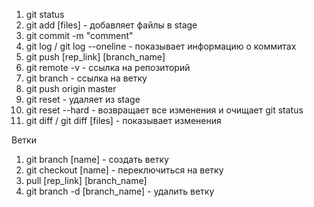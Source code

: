 1. git status
2. git add [files] - добавляет файлы в stage
3. git commit -m "comment"
4. git log / git log --oneline - показывает информацию о коммитах
5. git push [rep_link] [branch_name] 
6. git remote -v - ссылка на репозиторий
7. git branch - ссылка на ветку
8. git push origin master
9. git reset - удаляет из stage
10. git reset --hard - возвращает все изменения и очищает git status
11. git diff / git diff [files] - показывает изменения 

Ветки 
1. git branch [name] - создать ветку
2. git checkout [name] - переключиться на ветку
3. pull [rep_link] [branch_name]
4. git branch -d [branch_name] - удалить ветку